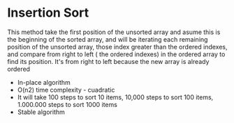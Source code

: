 # Insertion Sort

This method take the first position of the unsorted array and asume this is the beginning of the sorted array, and will be iterating each remaining position of the unsorted array, those index greater than the ordered indexes, and compare from right to left ( the ordered indexes) in the ordered array to find its position. It's from right to left because the new array is already ordered

* In-place algorithm
* O(n2) time complexity - cuadratic
* It will take 100 steps to sort 10 items, 10,000 steps to sort 100 items, 1.000.000 steps to sort 1000 items
* Stable algorithm

